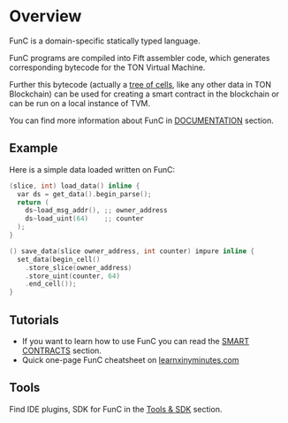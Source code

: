# Overview


FunC is a domain-specific statically typed language.

FunC programs are compiled into Fift assembler code, which generates corresponding bytecode for the TON Virtual Machine.

Further this bytecode (actually a [tree of cells](/learn/overviews/Cells), like any other data in TON Blockchain) can be used for creating a smart contract in the blockchain or can be run on a local instance of TVM.

You can find more information about FunC in [DOCUMENTATION](/develop/func/types) section.

## Example

Here is a simple data loaded written on FunC:

```cpp
(slice, int) load_data() inline {
  var ds = get_data().begin_parse();
  return (
    ds~load_msg_addr(), ;; owner_address
    ds~load_uint(64)    ;; counter
  );
}

() save_data(slice owner_address, int counter) impure inline {
  set_data(begin_cell()
    .store_slice(owner_address)
    .store_uint(counter, 64)
    .end_cell());
}
```

## Tutorials

* If you want to learn how to use FunC you can read the [SMART CONTRACTS](/develop/smart-contracts/) section.
* Quick one-page FunC cheatsheet on [learnxinyminutes.com](https://learnxinyminutes.com/docs/func/)


## Tools

Find IDE plugins, SDK for FunC in the [Tools & SDK](/develop/tools) section.